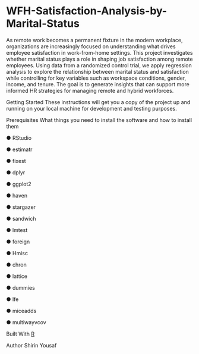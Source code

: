 # WFH-Satisfaction-Analysis-by-Marital-Status

As remote work becomes a permanent fixture in the modern workplace, organizations are increasingly focused on understanding what drives employee satisfaction in work-from-home settings. This project investigates whether marital status plays a role in shaping job satisfaction among remote employees. Using data from a randomized control trial, we apply regression analysis to explore the relationship between marital status and satisfaction while controlling for key variables such as workspace conditions, gender, income, and tenure. The goal is to generate insights that can support more informed HR strategies for managing remote and hybrid workforces.

Getting Started
These instructions will get you a copy of the project up and running on your local machine for development and testing purposes.

Prerequisites
What things you need to install the software and how to install them 

● RStudio

● estimatr

● fixest 

● dplyr 

● ggplot2

● haven  

● stargazer 

● sandwich  

● lmtest  

● foreign  

● Hmisc  

● chron  

● lattice  

● dummies  

● lfe  

● miceadds  

● multiwayvcov  




Built With
[R](https://www.r-project.org/)

Author
Shirin Yousaf
